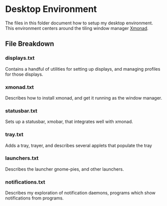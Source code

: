 # Desktop Environment
The files in this folder document how to setup my desktop environment.
This environment centers around the tiling window manager [Xmonad](xmonad.org).

## File Breakdown
### displays.txt
Contains a handful of utilities for setting up displays, and managing profiles for those displays.

### xmonad.txt
Describes how to install xmonad, and get it running as the window manager.

### statusbar.txt
Sets up a statusbar, xmobar, that integrates well with xmonad.

### tray.txt
Adds a tray, trayer, and describes several applets that populate the tray

### launchers.txt 
Describes the launcher gnome-pies, and other launchers.

### notifications.txt
Describes my exploration of notification daemons, programs which show notifications from programs.

